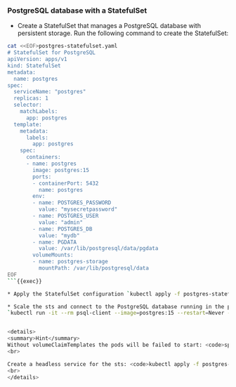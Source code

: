 
### PostgreSQL database with a StatefulSet

* Create a StatefulSet that manages a PostgreSQL database with persistent storage. Run the following command to create the StatefulSet:

```bash
cat <<EOF>postgres-statefulset.yaml
# StatefulSet for PostgreSQL
apiVersion: apps/v1
kind: StatefulSet
metadata:
  name: postgres
spec:
  serviceName: "postgres"
  replicas: 1
  selector:
    matchLabels:
      app: postgres
  template:
    metadata:
      labels:
        app: postgres
    spec:
      containers:
      - name: postgres
        image: postgres:15
        ports:
        - containerPort: 5432
          name: postgres
        env:
        - name: POSTGRES_PASSWORD
          value: "mysecretpassword"
        - name: POSTGRES_USER
          value: "admin"
        - name: POSTGRES_DB
          value: "mydb"
        - name: PGDATA
          value: /var/lib/postgresql/data/pgdata
        volumeMounts:
        - name: postgres-storage
          mountPath: /var/lib/postgresql/data
EOF
```{{exec}}

* Apply the StatefulSet configuration `kubectl apply -f postgres-statefulset.yaml`{{exec}} , what is the status of the StatefulSet? `kubectl get statefulsets`{{exec}} , ` kubectl  describe sts postgres`{{exec}}

* Scale the sts and connect to the PostgreSQL database running in the pod:
`kubectl run -it --rm psql-client --image=postgres:15 --restart=Never --env="PGPASSWORD=mysecretpassword" -- psql -h postgres-0.postgres.default.svc.cluster.local -U admin -d mydb`{{exec}} What happens? List databases: `\\l+`{{copy}} 


<details>
<summary>Hint</summary>
Without volumeClaimTemplates the pods will be failed to start: <code>spec.containers[0].volumeMounts[0].name: Not found: "postgres-storage"</code>. Create the sts with <code>kubectl apply -f postgres-good-statefulset.yaml</code> 
<br>

Create a headless service for the sts: <code>kubectl apply -f postgres-service.yaml</code>
<br>
</details>